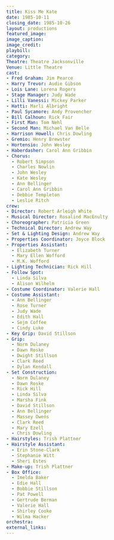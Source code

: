 ```yaml
---
title: Kiss Me Kate
date: 1985-10-11
closing_date: 1985-10-26
layout: productions
featured_image:
image_caption:
image_credit:
playbill:
category:
Theatre: Theatre Jacksonville
Venue: Little Theatre
cast:
- Fred Graham: Jim Pearce
- Harry Trevor: Audie Gibson
- Lois Lane: Lorena Rogers
- Stage Manager: Judy Wade
- Lilli Vanessi: Mickey Parker
- Hatti: Marli Albright
- Paul Sycamore: Andy Provencher
- Bill Calhoun: Rick Fair
- First Man: Tom Nehl
- Second Man: Michael Van Belle
- Harrison Howell: Chris Dowling
- Gremio: Henry Brewster
- Hortensio: John Wesley
- Haberdasher: Carol Ann Gribbin
- Chorus:
  - Robert Simpson
  - Charles Nowlin
  - John Wesley
  - Kate Wesley
  - Ann Bellinger
  - Carol Ann Gribbin
  - Debbie Templeton
  - Leslie Ritch
crew:
- Director: Robert Arleigh White
- Musical Director: Rosalind MacEnulty
- Choreographer: Patricia Green
- Technical Director: Andrew Way
- Set & Lighting Design: Andrew Way
- Properties Coordinator: Joyce Block
- Properties Assistant:
  - Elizabeth Turner
  - Mary Ellen Wofford
  - M.K. Wofford
- Lighting Technician: Rick Hill
- Follow Spot:
  - Linda Silva
  - Alison Wilhelm
- Costume Coordinator: Valerie Hall
- Costume Assistant:
  - Ann Bellinger
  - Rose Turner
  - Judy Wade
  - Edith Hall
  - Sejm Coffee
  - Cindy Luke
- Key Grip: David Stillson
- Grip:
  - Norm Dulaney
  - Dawn Roske
  - Dwight Stillson
  - Clark Reed
  - Dylan Kendall
- Set Construction:
  - Norm Dulaney
  - Dawn Roske
  - Rick Hill
  - Linda Silva
  - Marsha Fink
  - David Stillson
  - Ann Bellinger
  - Massey Owens
  - Clark Reed
  - Mary Ezell
  - Chris Dowling
- Hairstyles: Trish Plattner
- Hairstyle Assistant:
  - Erin Stone-Clark
  - Stephanie Witt
  - Sheri Estes
- Make-up: Trish Plattner
- Box Office:
  - Imelda Baker
  - Edie Hall
  - Bobbie Stillson
  - Pat Powell
  - Gertrude Berman
  - Valerie Hall
  - Shirley Cooke
  - Wilma Hacker
orchestra:
external_links:
---
```


